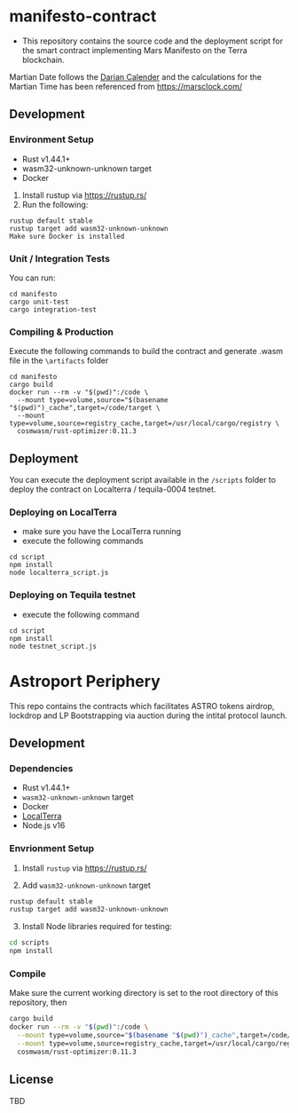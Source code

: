 # manifesto-contract

- This repository contains the source code and the deployment script for the smart contract implementing Mars Manifesto on the Terra blockchain.

Martian Date follows the [Darian Calender](https://en.wikipedia.org/wiki/Darian_calendar) and the calculations for the Martian Time has been referenced from https://marsclock.com/

## Development

### Environment Setup

- Rust v1.44.1+
- wasm32-unknown-unknown target
- Docker

1. Install rustup via https://rustup.rs/
2. Run the following:

```
rustup default stable
rustup target add wasm32-unknown-unknown
Make sure Docker is installed
```

### Unit / Integration Tests

You can run:

```
cd manifesto
cargo unit-test
cargo integration-test
```

### Compiling & Production

Execute the following commands to build the contract and generate .wasm file in the `\artifacts` folder

```
cd manifesto
cargo build
docker run --rm -v "$(pwd)":/code \
  --mount type=volume,source="$(basename "$(pwd)")_cache",target=/code/target \
  --mount type=volume,source=registry_cache,target=/usr/local/cargo/registry \
  cosmwasm/rust-optimizer:0.11.3
```

## Deployment

You can execute the deployment script available in the `/scripts` folder to deploy the contract on Localterra / tequila-0004 testnet.

### Deploying on LocalTerra

- make sure you have the LocalTerra running
- execute the following commands

```
cd script
npm install
node localterra_script.js
```

### Deploying on Tequila testnet

- execute the following command

```
cd script
npm install
node testnet_script.js
```

# Astroport Periphery

This repo contains the contracts which facilitates ASTRO tokens airdrop, lockdrop and LP Bootstrapping via auction during the intital protocol launch.

## Development

### Dependencies

- Rust v1.44.1+
- `wasm32-unknown-unknown` target
- Docker
- [LocalTerra](https://github.com/terra-project/LocalTerra)
- Node.js v16

### Envrionment Setup

1. Install `rustup` via https://rustup.rs/

2. Add `wasm32-unknown-unknown` target

```sh
rustup default stable
rustup target add wasm32-unknown-unknown
```

3. Install Node libraries required for testing:

```bash
cd scripts
npm install
```

### Compile

Make sure the current working directory is set to the root directory of this repository, then

```bash
cargo build
docker run --rm -v "$(pwd)":/code \
  --mount type=volume,source="$(basename "$(pwd)")_cache",target=/code/target \
  --mount type=volume,source=registry_cache,target=/usr/local/cargo/registry \
  cosmwasm/rust-optimizer:0.11.3
```

## License

TBD
